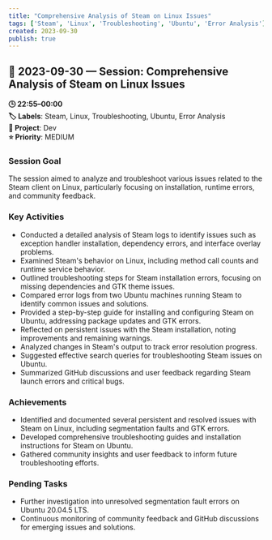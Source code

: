 ```yaml
---
title: "Comprehensive Analysis of Steam on Linux Issues"
tags: ['Steam', 'Linux', 'Troubleshooting', 'Ubuntu', 'Error Analysis']
created: 2023-09-30
publish: true
---
```


## 📅 2023-09-30 — Session: Comprehensive Analysis of Steam on Linux Issues

**🕒 22:55–00:00**  
**🏷️ Labels**: Steam, Linux, Troubleshooting, Ubuntu, Error Analysis  
**📂 Project**: Dev  
**⭐ Priority**: MEDIUM  


### Session Goal
The session aimed to analyze and troubleshoot various issues related to the Steam client on Linux, particularly focusing on installation, runtime errors, and community feedback.

### Key Activities
- Conducted a detailed analysis of Steam logs to identify issues such as exception handler installation, dependency errors, and interface overlay problems.
- Examined Steam's behavior on Linux, including method call counts and runtime service behavior.
- Outlined troubleshooting steps for Steam installation errors, focusing on missing dependencies and GTK theme issues.
- Compared error logs from two Ubuntu machines running Steam to identify common issues and solutions.
- Provided a step-by-step guide for installing and configuring Steam on Ubuntu, addressing package updates and GTK errors.
- Reflected on persistent issues with the Steam installation, noting improvements and remaining warnings.
- Analyzed changes in Steam's output to track error resolution progress.
- Suggested effective search queries for troubleshooting Steam issues on Ubuntu.
- Summarized GitHub discussions and user feedback regarding Steam launch errors and critical bugs.

### Achievements
- Identified and documented several persistent and resolved issues with Steam on Linux, including segmentation faults and GTK errors.
- Developed comprehensive troubleshooting guides and installation instructions for Steam on Ubuntu.
- Gathered community insights and user feedback to inform future troubleshooting efforts.

### Pending Tasks
- Further investigation into unresolved segmentation fault errors on Ubuntu 20.04.5 LTS.
- Continuous monitoring of community feedback and GitHub discussions for emerging issues and solutions.
